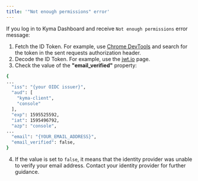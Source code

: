 ```yaml
---
title: '"Not enough permissions" error'
---
```


If you log in to Kyma Dashboard and receive `Not enough permissions` error message:

1. Fetch the ID Token. For example, use [Chrome DevTools](https://developers.google.com/web/tools/chrome-devtools) and search for the token in the sent requests authorization header.
2. Decode the ID Token. For example, use the [jwt.io](https://jwt.io/) page.
3. Check the value of the **"email_verified"** property:

```bash
{
...
  "iss": "{your OIDC issuer}",
  "aud": [
    "kyma-client",
    "console"
  ],
  "exp": 1595525592,
  "iat": 1595496792,
  "azp": "console",
...
  "email": "{YOUR_EMAIL_ADDRESS}",
  "email_verified": false,
}
```

4. If the value is set to `false`, it means that the identity provider was unable to verify your email address. Contact your identity provider for further guidance.
